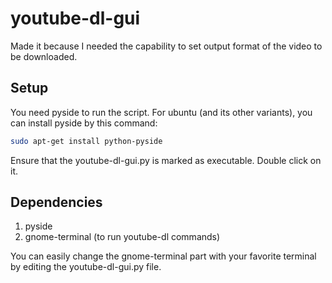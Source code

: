 youtube-dl-gui
==============
Made it because I needed the capability to set output format of the video to be downloaded.

## Setup

You need pyside to run the script. For ubuntu (and its other variants), you can install pyside by this command:

```sh
sudo apt-get install python-pyside
```

Ensure that the youtube-dl-gui.py is marked as executable. Double click on it. 

## Dependencies

1. pyside
2. gnome-terminal (to run youtube-dl commands)

You can easily change the gnome-terminal part with your favorite terminal by editing the youtube-dl-gui.py file.
